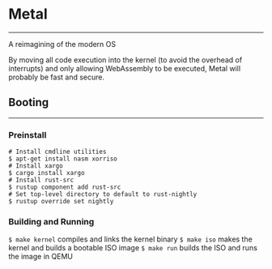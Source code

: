 # Metal
-------

A reimagining of the modern OS

By moving all code execution into the kernel (to avoid the overhead of interrupts) and only allowing WebAssembly to be executed, Metal will probably be fast and secure.

## Booting
---------

### Preinstall
```
# Install cmdline utilities
$ apt-get install nasm xorriso 
# Install xargo
$ cargo install xargo
# Install rust-src
$ rustup component add rust-src
# Set top-level directory to default to rust-nightly
$ rustup override set nightly
```

### Building and Running
`$ make kernel` compiles and links the kernel binary
`$ make iso` makes the kernel and builds a bootable ISO image
`$ make run` builds the ISO and runs the image in QEMU